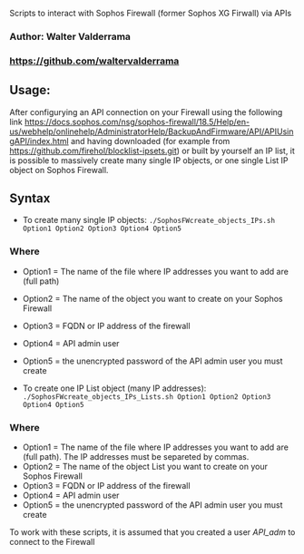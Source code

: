 Scripts to interact with Sophos Firewall (former Sophos XG Firwall) via APIs

### Author: Walter Valderrama ###
### https://github.com/waltervalderrama ###

## Usage:
After configurying an API connection on your Firewall using the following link
https://docs.sophos.com/nsg/sophos-firewall/18.5/Help/en-us/webhelp/onlinehelp/AdministratorHelp/BackupAndFirmware/API/APIUsingAPI/index.html
and having downloaded (for example from https://github.com/firehol/blocklist-ipsets.git) or built by yourself an IP list, it is possible to massively
create many single IP objects, or one single List IP object on Sophos Firewall.

## Syntax
* To create many single IP objects:
`./SophosFWcreate_objects_IPs.sh Option1 Option2 Option3 Option4 Option5`
### Where
* Option1 = The name of the file where IP addresses you want to add are (full path)
* Option2 = The name of the object you want to create on your Sophos Firewall
* Option3 = FQDN or IP address of the firewall
* Option4 = API admin user
* Option5 = the unencrypted password of the API admin user you must create

* To create one IP List object (many IP addresses):
`./SophosFWcreate_objects_IPs_Lists.sh Option1 Option2 Option3 Option4 Option5`
### Where
* Option1 = The name of the file where IP addresses you want to add are (full path). The IP addresses must be separeted by commas.
* Option2 = The name of the object List you want to create on your Sophos Firewall
* Option3 = FQDN or IP address of the firewall
* Option4 = API admin user
* Option5 = the unencrypted password of the API admin user you must create

To work with these scripts, it is assumed that you created a user *API_adm* to connect to the Firewall
